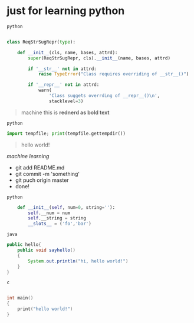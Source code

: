 # just for learning python

`python`

```python

class ReqStrSugRepr(type):

    def __init__(cls, name, bases, attrd):
        super(ReqStrSugRepr, cls).__init__(name, bases, attrd)

        if '__str__' not in attrd:
            raise TypeError("Class requires overriding of __str__()")

        if '__repr__' not in attrd:
            warn(
                'Class suggets overrding of __repr__()\n',
                stacklevel=3)

```

 
> machine
> this is **rednerd as bold text**

 
`python`

```python
import tempfile; print(tempfile.gettempdir())
```

        
> hello world!


*machine learning*

* git add README.md
* git commit -m 'something'
* git puch origin master
* done!

`python`

```python
    def __init__(self, num=0, string=''):
        self.__num = num
        self.__string = string
        __slots__ = ('fo','bar')
```

`java`

```java
public hello{
    public void sayhello()
    {
        System.out.println("hi, hello world!")
    }
}
```

`c`

```c

int main()
{
    print("hello world!")
}
```
